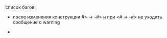 список багов:

- после изменения конструкции #> -> -#> и при  <# -> -#> не уходить сообщение о warning

- 